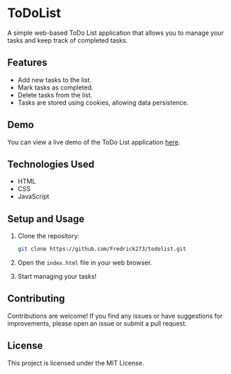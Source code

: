 # ToDoList

A simple web-based ToDo List application that allows you to manage your tasks and keep track of completed tasks.

## Features

- Add new tasks to the list.
- Mark tasks as completed.
- Delete tasks from the list.
- Tasks are stored using cookies, allowing data persistence.

## Demo

You can view a live demo of the ToDo List application [here](https://fredrick273.github.io/todo-list/). 
<!-- 
## Screenshots

Include screenshots of your application here to showcase its functionality and user interface.-->

## Technologies Used

- HTML
- CSS
- JavaScript

## Setup and Usage

1. Clone the repository:

   ```bash
   git clone https://github.com/Fredrick273/todolist.git
   ```
 2.  Open the `index.html` file in your web browser.

 3.  Start managing your tasks!
 
## Contributing

Contributions are welcome! If you find any issues or have suggestions for improvements, please open an issue or submit a pull request.

## License

This project is licensed under the MIT License.

